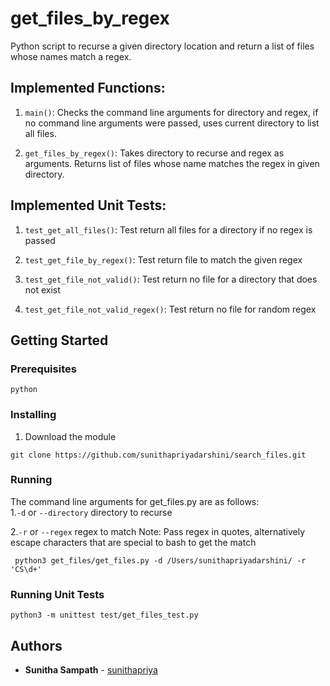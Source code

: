 # get_files_by_regex
Python script to recurse a given directory location and return a list of files whose names match a regex.


## Implemented Functions:
1. ```main()```: Checks the command line arguments for directory and regex, if no command line arguments were passed, uses current directory to list all files.

2. ```get_files_by_regex()```: Takes directory to recurse and regex as arguments. Returns list of files whose name matches the regex in given directory.

## Implemented Unit Tests:

1. ```test_get_all_files()```: Test return all files for a directory if no regex is passed

2. ```test_get_file_by_regex()```: Test return file to match the given regex

3. ```test_get_file_not_valid()```: Test return no file for a directory that does not exist

4. ```test_get_file_not_valid_regex()```: Test return no file for random regex

## Getting Started
### Prerequisites
```
python
```

### Installing
1. Download the module
```
git clone https://github.com/sunithapriyadarshini/search_files.git
```

### Running
The command line arguments for get_files.py are as follows:  
1.`-d` or `--directory` directory to recurse

2.`-r` or `--regex` regex to match
Note: Pass regex in quotes, alternatively escape characters that are special to bash to get the match 

```
 python3 get_files/get_files.py -d /Users/sunithapriyadarshini/ -r 'CS\d+'
```

### Running Unit Tests
```
python3 -m unittest test/get_files_test.py
```


## Authors

* **Sunitha Sampath** - [sunithapriya](https://github.com/sunithapriyadarshini)

